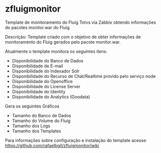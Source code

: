 # zfluigmonitor
Template de monitoramento do Fluig Totvs via Zabbix obtendo informações do pacotes monitor.war do Fluig.

Descrição: Template criado com o objetivo de obter informações de monitoramento do Fluig gerados pelo pacote monitor.war.

Atualmente o template monitora os seguintes itens:
- Disponibilidade do Banco de Dados
- Disponibilidade de E-mail
- Disponibilidade do Indexador Solr
- Disponibilidade do Recurso de Chat/Realtime provido pelo serviço node
- Disponibilidade do Openoffice
- Disponibilidade do License Server
- Disponibilidade do Identity
- Disponibilidade do Analytics (Goodata)

Gera os seguintes Gráficos
- Tamanho do Banco de Dados
- Tamanho do Volume do Fluig
- Tamanho dos Logs
- Tamanho dos Templates

Para informações sobre configuração e instalação do template acesse: https://github.com/rafaelbgil/zfluigmonitor/wiki
